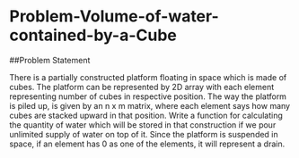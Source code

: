 # Problem-Volume-of-water-contained-by-a-Cube

##Problem Statement

There is a partially constructed platform floating in space which is made of cubes. The
platform can be represented by 2D array with each element representing number of
cubes in respective position.
The way the platform is piled up, is given by an n x m matrix, where each element says
how many cubes are stacked upward in that position. Write a function for
calculating the quantity of water which will be stored in that construction if we pour
unlimited supply of water on top of it. Since the platform is suspended in space, if an
element has 0 as one of the elements, it will represent a drain.
